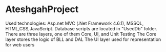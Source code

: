 # AteshgahProject
Used technologies: Asp.net MVC (.Net Framework 4.6.1), MSSQL, HTML,CSS,JavaScript.
Database scripts are located in "UsedDb" folder. 
There are three layers, one of them Core, UI, and Unit Testing 
The Core layer stores the logic of BLL and DAL
The UI layer used for representation for web users
